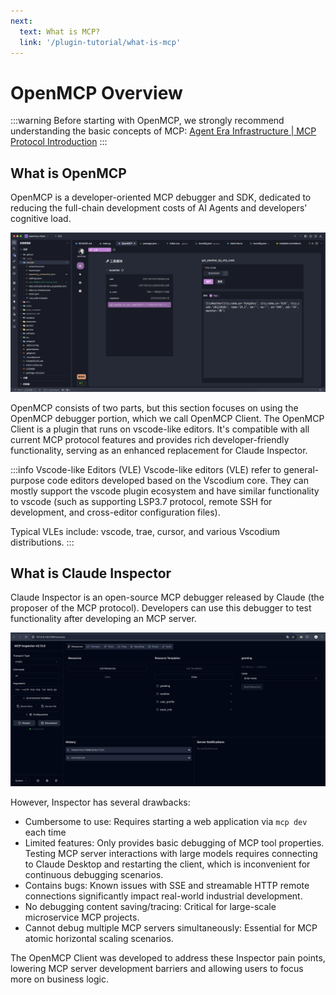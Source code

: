 ```yaml
---
next:
  text: What is MCP?
  link: '/plugin-tutorial/what-is-mcp'
---
```


# OpenMCP Overview

:::warning
Before starting with OpenMCP, we strongly recommend understanding the basic concepts of MCP: [Agent Era Infrastructure | MCP Protocol Introduction](https://kirigaya.cn/blog/article?seq=299)
:::

## What is OpenMCP

OpenMCP is a developer-oriented MCP debugger and SDK, dedicated to reducing the full-chain development costs of AI Agents and developers' cognitive load.

![](./images/openmcp.png)

OpenMCP consists of two parts, but this section focuses on using the OpenMCP debugger portion, which we call OpenMCP Client. The OpenMCP Client is a plugin that runs on vscode-like editors. It's compatible with all current MCP protocol features and provides rich developer-friendly functionality, serving as an enhanced replacement for Claude Inspector.

:::info Vscode-like Editors (VLE)
Vscode-like editors (VLE) refer to general-purpose code editors developed based on the Vscodium core. They can mostly support the vscode plugin ecosystem and have similar functionality to vscode (such as supporting LSP3.7 protocol, remote SSH for development, and cross-editor configuration files).

Typical VLEs include: vscode, trae, cursor, and various Vscodium distributions.
:::

## What is Claude Inspector

Claude Inspector is an open-source MCP debugger released by Claude (the proposer of the MCP protocol). Developers can use this debugger to test functionality after developing an MCP server.

![](./images/inspector.png)

However, Inspector has several drawbacks:

- Cumbersome to use: Requires starting a web application via `mcp dev` each time
- Limited features: Only provides basic debugging of MCP tool properties. Testing MCP server interactions with large models requires connecting to Claude Desktop and restarting the client, which is inconvenient for continuous debugging scenarios.
- Contains bugs: Known issues with SSE and streamable HTTP remote connections significantly impact real-world industrial development.
- No debugging content saving/tracing: Critical for large-scale microservice MCP projects.
- Cannot debug multiple MCP servers simultaneously: Essential for MCP atomic horizontal scaling scenarios.

The OpenMCP Client was developed to address these Inspector pain points, lowering MCP server development barriers and allowing users to focus more on business logic.